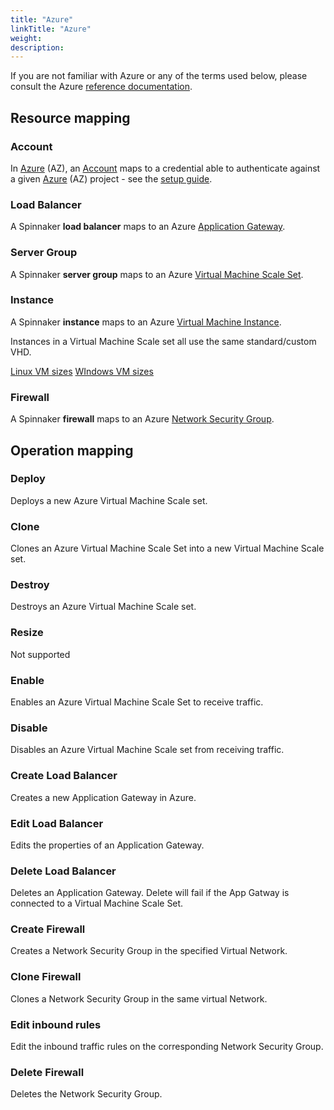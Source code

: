 ```yaml
---
title: "Azure"
linkTitle: "Azure"
weight: 
description:
---
```



If you are not familiar with Azure or any of the terms used below, please consult the Azure [reference documentation](https://docs.microsoft.com/en-us/azure/).

## Resource mapping

### Account
In [Azure](https://azure.microsoft.com/) (AZ), an [Account](/concepts/providers/#accounts)
maps to a credential able to authenticate against a given [Azure](https://azure.microsoft.com/) (AZ)
project - see the [setup guide](/setup/providers/azure).

### Load Balancer
A Spinnaker **load balancer** maps to an Azure [Application Gateway](https://azure.microsoft.com/services/application-gateway/).

### Server Group
A Spinnaker **server group** maps to an Azure
[Virtual Machine Scale Set](https://azure.microsoft.com/services/virtual-machine-scale-sets/).

### Instance
A Spinnaker **instance** maps to an Azure [Virtual Machine Instance](https://azure.microsoft.com/services/virtual-machines/).

Instances in a Virtual Machine Scale set all use the same standard/custom VHD.  

[Linux VM sizes](https://docs.microsoft.com/azure/virtual-machines/linux/sizes)
[WIndows VM sizes](https://docs.microsoft.com/azure/virtual-machines/windows/sizes)

### Firewall
A Spinnaker **firewall** maps to an Azure [Network Security Group](https://docs.microsoft.com/azure/virtual-network/virtual-networks-nsg).

## Operation mapping

### Deploy
Deploys a new Azure Virtual Machine Scale set.

### Clone
Clones an Azure Virtual Machine Scale Set into a new Virtual Machine Scale set.

### Destroy
Destroys an Azure Virtual Machine Scale set.

### Resize
Not supported

### Enable
Enables an Azure Virtual Machine Scale Set to receive traffic.

### Disable
Disables an Azure Virtual Machine Scale set from receiving traffic.

### Create Load Balancer
Creates a new Application Gateway in Azure.

### Edit Load Balancer
Edits the properties of an Application Gateway.

### Delete Load Balancer
Deletes an Application Gateway.  Delete will fail if the App Gatway is connected to a Virtual Machine Scale Set.

### Create Firewall
Creates a Network Security Group in the specified Virtual Network.

### Clone Firewall
Clones a Network Security Group in the same virtual Network.

### Edit inbound rules
Edit the inbound traffic rules on the corresponding Network Security Group.

### Delete Firewall
Deletes the Network Security Group.
